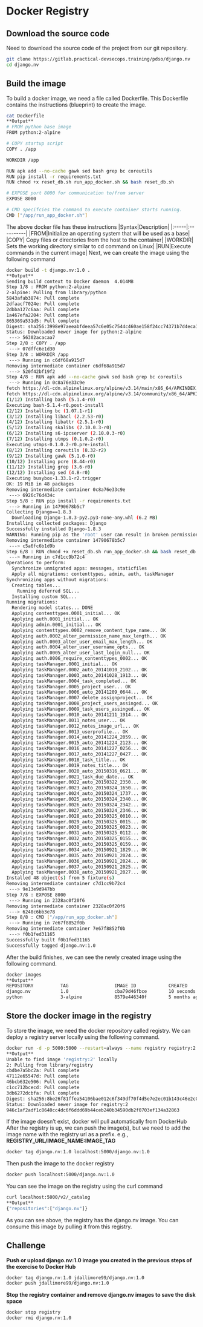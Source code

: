 # Docker Registry

## Download the source code
Need to download the source code of the project from our git repository.
```sh
git clone https://gitlab.practical-devsecops.training/pdso/django.nv
cd django.nv
```
## Build the image
To build a docker image, we need a file called Dockerfile. This Dockerfile contains the instructions (blueprint) to create the image.
```sh
cat Dockerfile
**Output**
# FROM python base image
FROM python:2-alpine

# COPY startup script
COPY . /app

WORKDIR /app

RUN apk add --no-cache gawk sed bash grep bc coreutils
RUN pip install -r requirements.txt
RUN chmod +x reset_db.sh run_app_docker.sh && bash reset_db.sh

# EXPOSE port 8000 for communication to/from server
EXPOSE 8000

# CMD specifcies the command to execute container starts running.
CMD ["/app/run_app_docker.sh"]
```
The above docker file has these instructions
|Syntax|Description|
|:-----|:----------|
|FROM|Initialize an operating system that will be used as a base|
|COPY|	Copy files or directories from the host to the container|
|WORKDIR|	Sets the working directory similar to cd command on Linux|
|RUN|Execute commands in the current image|
Next, we can create the image using the following command
```sh
docker build -t django.nv:1.0 .
**Output**
Sending build context to Docker daemon  4.014MB
Step 1/8 : FROM python:2-alpine
2-alpine: Pulling from library/python
5843afab3874: Pull complete
2dfaacf7024e: Pull complete
2dbba127c6aa: Pull complete
1a467efa2204: Pull complete
865369a531d5: Pull complete
Digest: sha256:3998e97aeeabfdeea57c6e05c7544c460ae158f24cc74371b7d4eca18fbc3171
Status: Downloaded newer image for python:2-alpine
 ---> 56302acacaa7
Step 2/8 : COPY . /app
 ---> 07dffc6e1d30
Step 3/8 : WORKDIR /app
 ---> Running in c6df68a915d7
Removing intermediate container c6df68a915d7
 ---> 520f42bf19f2
Step 4/8 : RUN apk add --no-cache gawk sed bash grep bc coreutils
 ---> Running in 0c8a76e33c9e
fetch https://dl-cdn.alpinelinux.org/alpine/v3.14/main/x86_64/APKINDEX.tar.gz
fetch https://dl-cdn.alpinelinux.org/alpine/v3.14/community/x86_64/APKINDEX.tar.gz
(1/12) Installing bash (5.1.4-r0)
Executing bash-5.1.4-r0.post-install
(2/12) Installing bc (1.07.1-r1)
(3/12) Installing libacl (2.2.53-r0)
(4/12) Installing libattr (2.5.1-r0)
(5/12) Installing skalibs (2.10.0.3-r0)
(6/12) Installing s6-ipcserver (2.10.0.3-r0)
(7/12) Installing utmps (0.1.0.2-r0)
Executing utmps-0.1.0.2-r0.pre-install
(8/12) Installing coreutils (8.32-r2)
(9/12) Installing gawk (5.1.0-r0)
(10/12) Installing pcre (8.44-r0)
(11/12) Installing grep (3.6-r0)
(12/12) Installing sed (4.8-r0)
Executing busybox-1.33.1-r2.trigger
OK: 19 MiB in 48 packages
Removing intermediate container 0c8a76e33c9e
 ---> 6926c76d434c
Step 5/8 : RUN pip install -r requirements.txt
 ---> Running in 14790678b5c7
Collecting Django==1.8.3
  Downloading Django-1.8.3-py2.py3-none-any.whl (6.2 MB)
Installing collected packages: Django
Successfully installed Django-1.8.3
WARNING: Running pip as the 'root' user can result in broken permissions and conflicting behaviour with the system package manager. It is recommended to use a virtual environment instead: https://pip.pypa.io/warnings/venv
Removing intermediate container 14790678b5c7
 ---> c5a6fc6b1d9b
Step 6/8 : RUN chmod +x reset_db.sh run_app_docker.sh && bash reset_db.sh
 ---> Running in c7d1cc9b72c4
Operations to perform:
  Synchronize unmigrated apps: messages, staticfiles
  Apply all migrations: contenttypes, admin, auth, taskManager
Synchronizing apps without migrations:
  Creating tables...
    Running deferred SQL...
  Installing custom SQL...
Running migrations:
  Rendering model states... DONE
  Applying contenttypes.0001_initial... OK
  Applying auth.0001_initial... OK
  Applying admin.0001_initial... OK
  Applying contenttypes.0002_remove_content_type_name... OK
  Applying auth.0002_alter_permission_name_max_length... OK
  Applying auth.0003_alter_user_email_max_length... OK
  Applying auth.0004_alter_user_username_opts... OK
  Applying auth.0005_alter_user_last_login_null... OK
  Applying auth.0006_require_contenttypes_0002... OK
  Applying taskManager.0001_initial... OK
  Applying taskManager.0002_auto_20141010_2102... OK
  Applying taskManager.0003_auto_20141028_1913... OK
  Applying taskManager.0004_task_completed... OK
  Applying taskManager.0005_project_user... OK
  Applying taskManager.0006_auto_20141209_0644... OK
  Applying taskManager.0007_delete_assignproject... OK
  Applying taskManager.0008_project_users_assinged... OK
  Applying taskManager.0009_task_users_assinged... OK
  Applying taskManager.0010_auto_20141211_1914... OK
  Applying taskManager.0011_notes_user... OK
  Applying taskManager.0012_notes_image_url... OK
  Applying taskManager.0013_userprofile... OK
  Applying taskManager.0014_auto_20141224_2059... OK
  Applying taskManager.0015_auto_20141224_2123... OK
  Applying taskManager.0016_auto_20141227_0256... OK
  Applying taskManager.0017_auto_20141227_0427... OK
  Applying taskManager.0018_task_title... OK
  Applying taskManager.0019_notes_title... OK
  Applying taskManager.0020_auto_20150316_0621... OK
  Applying taskManager.0021_task_due_date... OK
  Applying taskManager.0022_auto_20150322_2350... OK
  Applying taskManager.0023_auto_20150324_1650... OK
  Applying taskManager.0024_auto_20150324_1737... OK
  Applying taskManager.0025_auto_20150324_2340... OK
  Applying taskManager.0026_auto_20150324_2342... OK
  Applying taskManager.0027_auto_20150324_2346... OK
  Applying taskManager.0028_auto_20150325_0010... OK
  Applying taskManager.0029_auto_20150325_0015... OK
  Applying taskManager.0030_auto_20150325_0023... OK
  Applying taskManager.0031_auto_20150325_0112... OK
  Applying taskManager.0032_auto_20150325_0155... OK
  Applying taskManager.0033_auto_20150325_0159... OK
  Applying taskManager.0034_auto_20150921_1829... OK
  Applying taskManager.0035_auto_20150921_2024... OK
  Applying taskManager.0036_auto_20150921_2024... OK
  Applying taskManager.0037_auto_20150921_2025... OK
  Applying taskManager.0038_auto_20150921_2027... OK
Installed 48 object(s) from 5 fixture(s)
Removing intermediate container c7d1cc9b72c4
 ---> 9e13e9d947bb
Step 7/8 : EXPOSE 8000
 ---> Running in 2328ac0f20f6
Removing intermediate container 2328ac0f20f6
 ---> 6240c6bb3e78
Step 8/8 : CMD ["/app/run_app_docker.sh"]
 ---> Running in 7e67f8852f0b
Removing intermediate container 7e67f8852f0b
 ---> f0b1fed31165
Successfully built f0b1fed31165
Successfully tagged django.nv:1.0
```
After the build finishes, we can see the newly created image using the following command.
```sh
docker images
**Output**
REPOSITORY          TAG                 IMAGE ID            CREATED             SIZE
django.nv           1.0                 cba79d46fbce        10 seconds ago      115MB
python              3-alpine            8579e446340f        5 months ago        71.1MB
```

## Store the docker image in the registry
To store the image, we need the docker repository called registry. We can deploy a registry server locally using the following command.
```sh
docker run -d -p 5000:5000 --restart=always --name registry registry:2
**Output**
Unable to find image 'registry:2' locally
2: Pulling from library/registry
cbdbe7a5bc2a: Pull complete
47112e65547d: Pull complete
46bcb632e506: Pull complete
c1cc712bcecd: Pull complete
3db6272dcbfa: Pull complete
Digest: sha256:8be26f81ffea54106bae012c6f349df70f4d5e7e2ec01b143c46e2c03b9e551d
Status: Downloaded newer image for registry:2
946c1af2adf1c8640cc4dc6f6ddd69b44ceb240b34590db2f0703ef134a32863
```
If the image doesn’t exist, docker will pull automatically from DockerHub
After the registry is up, we can push the image(s), but we need to add the image name with the registry url as a prefix. e.g., **REGISTRY_URL/IMAGE_NAME:IMAGE_TAG**
```sh
docker tag django.nv:1.0 localhost:5000/django.nv:1.0
```
Then push the image to the docker registry
```sh
docker push localhost:5000/django.nv:1.0
```
You can see the image on the registry using the curl command
```sh
curl localhost:5000/v2/_catalog
**Output**
{"repositories":["django.nv"]}
```
As you can see above, the registry has the django.nv image. You can consume this image by pulling it from this registry.

## Challenge
**Push or upload django.nv:1.0 image you created in the previous steps of the exercise to Docker Hub**
```sh
docker tag django.nv:1.0 jdallimore99/django.nv:1.0
docker push jdallimore99/django.nv:1.0
```
**Stop the registry container and remove django.nv images to save the disk space**
```sh
docker stop registry
docker rmi django.nv:1.0
```